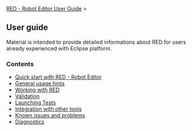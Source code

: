 [RED - Robot Editor User Guide](http://nokia.github.io/RED/help/index.md) >

## User guide

Material is intended to provide detailed informations about RED for users
already experienced with Eclipse platform.

### Contents

  * [Quick start with RED - Robot Editor](http://nokia.github.io/RED/help/user_guide/quick_start.md)
  * [General usage hints](http://nokia.github.io/RED/help/user_guide/general.md)
  * [Working with RED](http://nokia.github.io/RED/help/user_guide/working_with_RED.md)
  * [Validation](http://nokia.github.io/RED/help/user_guide/validation.md)
  * [Launching Tests](http://nokia.github.io/RED/help/user_guide/launching.md)
  * [Integration with other tools](http://nokia.github.io/RED/help/user_guide/tools_integration.md)
  * [Known issues and problems](http://nokia.github.io/RED/help/user_guide/known_issues.md)
  * [Diagnostics](http://nokia.github.io/RED/help/user_guide/diagnostics.md)

